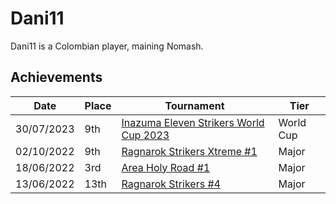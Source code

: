 # Dani11

Dani11 is a Colombian player, maining Nomash.

## Achievements

|Date|Place|Tournament|Tier|
|-|-|-|-|
| 30/07/2023 | 9th | [Inazuma Eleven Strikers World Cup 2023](../..//tournaments/worldcup23.md) | World Cup |
| 02/10/2022 | 9th | [Ragnarok Strikers Xtreme #1](../..//tournaments/ragna/ragnax1.md) | Major |
| 18/06/2022 | 3rd | [Area Holy Road #1](../..//tournaments/misc/holyroad1.md) | Major |
| 13/06/2022 | 13th | [Ragnarok Strikers #4](../..//tournaments/ragna/ragna4.md) | Major |
